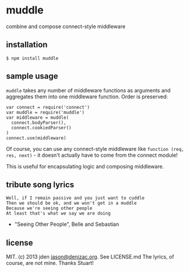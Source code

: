 # muddle
combine and compose connect-style middleware

## installation

    $ npm install muddle

## sample usage

`muddle` takes any number of middleware functions as arguments and aggregates them into one middleware function. Order is preserved:
    
    var connect = require('connect')
    var muddle = require('muddle')
    var middleware = muddle(
      connect.bodyParser(),
      connect.cookiedParser()
    )
    connect.use(middleware)

Of course, you can use any connect-style middleware like `function (req, res, next)` - it doesn't actually have to come from the connect module!

This is useful for encapsulating logic and composing middleware.

## tribute song lyrics

    Well, if I remain passive and you just want to cuddle
    Then we should be ok, and we won't get in a muddle
    Because we're seeing other people
    At least that's what we say we are doing

- "Seeing Other People", Belle and Sebastian

## license
MIT. (c) 2013 jden <jason@denizac.org>. See LICENSE.md
The lyrics, of course, are not mine. Thanks Stuart!